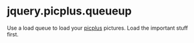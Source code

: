 jquery.picplus.queueup
======================

Use a load queue to load your [picplus] pictures. Load the important stuff
first.

[picplus]: https://github.com/matthewwithanm/jquery.picplus
